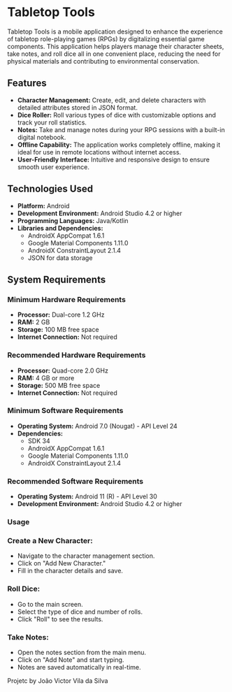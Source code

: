 # Tabletop Tools

Tabletop Tools is a mobile application designed to enhance the experience of tabletop role-playing games (RPGs) by digitalizing essential game components. This application helps players manage their character sheets, take notes, and roll dice all in one convenient place, reducing the need for physical materials and contributing to environmental conservation.

## Features

- **Character Management:** Create, edit, and delete characters with detailed attributes stored in JSON format.
- **Dice Roller:** Roll various types of dice with customizable options and track your roll statistics.
- **Notes:** Take and manage notes during your RPG sessions with a built-in digital notebook.
- **Offline Capability:** The application works completely offline, making it ideal for use in remote locations without internet access.
- **User-Friendly Interface:** Intuitive and responsive design to ensure smooth user experience.

## Technologies Used

- **Platform:** Android
- **Development Environment:** Android Studio 4.2 or higher
- **Programming Languages:** Java/Kotlin
- **Libraries and Dependencies:**
  - AndroidX AppCompat 1.6.1
  - Google Material Components 1.11.0
  - AndroidX ConstraintLayout 2.1.4
  - JSON for data storage

## System Requirements

### Minimum Hardware Requirements
- **Processor:** Dual-core 1.2 GHz
- **RAM:** 2 GB
- **Storage:** 100 MB free space
- **Internet Connection:** Not required

### Recommended Hardware Requirements
- **Processor:** Quad-core 2.0 GHz
- **RAM:** 4 GB or more
- **Storage:** 500 MB free space
- **Internet Connection:** Not required

### Minimum Software Requirements
- **Operating System:** Android 7.0 (Nougat) - API Level 24
- **Dependencies:**
  - SDK 34
  - AndroidX AppCompat 1.6.1
  - Google Material Components 1.11.0
  - AndroidX ConstraintLayout 2.1.4

### Recommended Software Requirements
- **Operating System:** Android 11 (R) - API Level 30
- **Development Environment:** Android Studio 4.2 or higher

### Usage

### Create a New Character:
- Navigate to the character management section.
- Click on "Add New Character."
- Fill in the character details and save.
### Roll Dice:
- Go to the main screen.
- Select the type of dice and number of rolls.
- Click "Roll" to see the results.
### Take Notes:
- Open the notes section from the main menu.
- Click on "Add Note" and start typing.
- Notes are saved automatically in real-time.



Projetc by João Victor Vila da Silva
